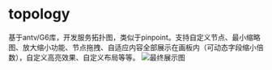 # topology
基于antv/G6库，开发服务拓扑图，类似于pinpoint。支持自定义节点、最小缩略图、放大缩小功能、节点拖拽、自适应内容全部展示在画板内（可动态字段缩小倍数），自定义高亮效果、自定义布局等等。
![最终展示图](/topology.png)
